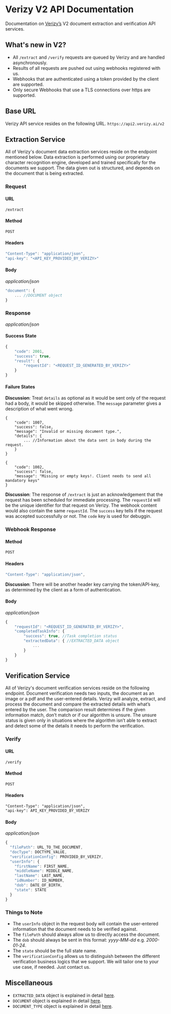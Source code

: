 # Verizy V2 API Documentation
Documentation on [Verizy’s](https://verizy.ai) V2 document extraction and verification API services.

## What's new in V2?
- All `/extract` and `/verify` requests are queued by Verizy and are handled asynchronously.
- Results of all requests are pushed out using webhooks registered with us.
- Webhooks that are authenticated using a token provided by the client are supported.
- Only secure Webhooks that use a TLS connections over https are supported.

## Base URL
Verizy API service resides on the following URL.
`https://api2.verizy.ai/v2`

## Extraction Service
All of Verizy's document data extraction services reside on the endpoint mentioned below. Data extraction is performed using our proprietary character recognition engine, developed and trained specifically for the documents we support. The data given out is structured, and depends on the document that is being extracted.

### Request
#### URL
`/extract`
#### Method
`POST`
#### Headers
```javascript
"Content-Type": "application/json",
"api-key": "<API_KEY_PROVIDED_BY_VERIZY>"
```
#### Body
*application/json*
```javascript
"document": {
    ... //DOCUMENT object
}
```
### Response
*application/json*
#### Success State
```javascript
{
    "code": 2001,
    "success": true,
    "result": {
        "requestId": "<REQUEST_ID_GENERATED_BY_VERIZY>"
    }
}
```
#### Failure States
**Discussion**: Treat `details` as optional as it would be sent only of the request had a body, it would be skipped otherwise. The `message` parameter gives a description of what went wrong.
```
{
    "code": 1007,
    "success": false,
    "message": "Invalid or missing document type.",
    "details": {
        ... //Information about the data sent in body during the request.
    }
}
```
```
{
    "code": 1002,
    "success": false,
    "message": "Missing or empty keys!. Client needs to send all mandatory keys"
}
```

**Discussion**: The response of `/extract` is just an acknowledgement that the request has been scheduled for immediate processing. The `requestId` will be the unique identifier for that request on Verizy. The webhook content would also contain the same `requestId`. The `success` key tells if the request was accepted successfully or not. The `code` key is used for debuggin.
### Webhook Response
#### Method
`POST`
#### Headers
```javascript
"Content-Type": "application/json",
```
**Discussion**: There will be another header key carrying the token/API-key, as determined by the client as a form of authentication.
#### Body
*application/json*
```javascript
{
	"requestId": "<REQUEST_ID_GENERATED_BY_VERIZY>",
	"completedTaskInfo": {
		"success": true, //Task completion status
		"extractedData": { //EXTRACTED_DATA object
			...
		}
	}
}
```


## Verification Service
All of Verizy's document verification services reside on the following endpoint. Document verification needs two inputs, the document as an image or a pdf and the user-entered details. Verizy will analyze, extract, and process the document and compare the extracted details with what’s entered by the user. The comparison result determines if the given information match, don’t match or if our algorithm is unsure. The unsure status is given only in situations where the algorithm isn’t able to extract and detect some of the details it needs to perform the verification.

### Verify
#### URL
`/verify`
#### Method
`POST`
#### Headers
```
"Content-Type": "application/json",
"api-key": API_KEY_PROVIDED_BY_VERIZY
```
#### Body
*application/json*
```javascript
{
  "filePath": URL_TO_THE_DOCUMENT,
  "docType": DOCTYPE_VALUE,
  "verificationConfig": PROVIDED_BY_VERIZY,
  "userInfo": {
    "firstName": FIRST_NAME,
    "middleName": MIDDLE_NAME,
    "lastName": LAST_NAME,
    "idNumber": ID_NUMBER,
    "dob": DATE_OF_BIRTH,
    "state": STATE
  }
}
```
### Things to Note
- The `userInfo` object in the request body will contain the user-entered information that the document needs to be verified against.
- The `filePath` should always allow us to directly access the document.
- The `dob` should always be sent in this format: *yyyy-MM-dd* e.g. *2000-01-24*.
- The `state` should be the full state name.
- The `verificationConfig` allows us to distinguish between the different verification business logics that we support. We will tailor one to your use case, if needed. Just contact us.

## Miscellaneous
- `EXTRACTED_DATA` object is explained in detail [here](https://github.com/verizy/verizy-api/blob/master/v2/v2-extracted-data.md).
- `DOCUMENT` object is explained in detail [here](https://github.com/verizy/verizy-api/blob/master/v2/v2-document.md).
- `DOCUMENT_TYPE` object is explained in detail [here](https://github.com/verizy/verizy-api/blob/master/v2/v2-supported-documents.md).
